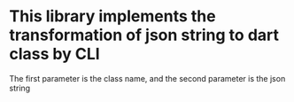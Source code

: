 # This library implements the transformation of json string to dart class by CLI
The first parameter is the class name, and the second parameter is the json string